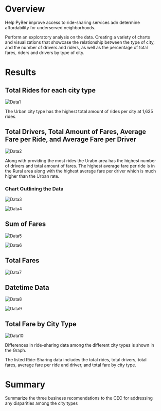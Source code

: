 # Overview

Help PyBer improve access to ride-sharing services adn determine affordability for underserved neighborhoods.

Perform an exploratory analysis on the data. Creating a variety of charts and visualizations that showcase the relationship between the type of city, and the number of drivers and riders, as well as the percentage of total fares, riders and drivers by type of city. 

# Results

## Total Rides for each city type

![Data1](https://user-images.githubusercontent.com/86635590/128649565-9a9d80e8-39fa-4831-9ad4-615e92b4b2c9.JPG)

The Urban city type has the highest total amount of rides per city at 1,625 rides.

## Total Drivers, Total Amount of Fares, Average Fare per Ride, and Average Fare per Driver

![Data2](https://user-images.githubusercontent.com/86635590/128649606-02f356ec-35ae-4174-a0b8-2b114dcf9112.JPG)

Along with providing the most rides the Urabn area has the highest number of drivers and total amount of fares. The highest average fare per ride is in the Rural area along with the highest average fare per driver which is much higher than the Urban rate.

### Chart Outlining the Data

![Data3](https://user-images.githubusercontent.com/86635590/128649728-719e0f1d-4cd7-4bd6-9d93-279c162a4a16.JPG)

![Data4](https://user-images.githubusercontent.com/86635590/128649735-86607445-0a72-4d14-a2cf-6a88b31e4aa0.JPG)

## Sum of Fares

![Data5](https://user-images.githubusercontent.com/86635590/128649770-8d928ea5-e1a8-4c4c-8fa0-851180241255.JPG)

![Data6](https://user-images.githubusercontent.com/86635590/128649780-8a0312d9-5638-48c9-8bf4-8f9fd98aee26.JPG)

## Total Fares

![Data7](https://user-images.githubusercontent.com/86635590/128649796-877bb2ca-fdb9-4cad-9009-3c93adee8c12.JPG)

## Datetime Data

![Data8](https://user-images.githubusercontent.com/86635590/128649818-8abad2b2-9be9-4067-a3e7-8d6afa9f281c.JPG)

![Data9](https://user-images.githubusercontent.com/86635590/128649827-64cad404-ebbf-4815-a352-44d2f421eee9.JPG)

## Total Fare by City Type

![Data10](https://user-images.githubusercontent.com/86635590/128649839-d2bdfb55-8ab1-403d-a9fa-78155d1b4f6e.JPG)


Differences in ride-sharing data among the different city types is shown in the Graph.


The listed Ride-Sharing data includes the total rides, total drivers, total fares, average fare per ride and driver, and total fare by city type.

# Summary

Summarize the three business recomendations to the CEO for addressing any disparities among the city types
